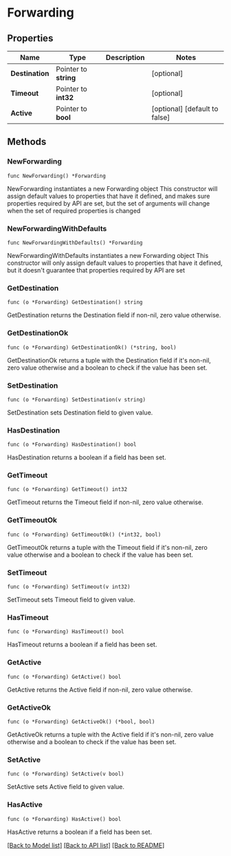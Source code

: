 # Forwarding

## Properties

Name | Type | Description | Notes
------------ | ------------- | ------------- | -------------
**Destination** | Pointer to **string** |  | [optional] 
**Timeout** | Pointer to **int32** |  | [optional] 
**Active** | Pointer to **bool** |  | [optional] [default to false]

## Methods

### NewForwarding

`func NewForwarding() *Forwarding`

NewForwarding instantiates a new Forwarding object
This constructor will assign default values to properties that have it defined,
and makes sure properties required by API are set, but the set of arguments
will change when the set of required properties is changed

### NewForwardingWithDefaults

`func NewForwardingWithDefaults() *Forwarding`

NewForwardingWithDefaults instantiates a new Forwarding object
This constructor will only assign default values to properties that have it defined,
but it doesn't guarantee that properties required by API are set

### GetDestination

`func (o *Forwarding) GetDestination() string`

GetDestination returns the Destination field if non-nil, zero value otherwise.

### GetDestinationOk

`func (o *Forwarding) GetDestinationOk() (*string, bool)`

GetDestinationOk returns a tuple with the Destination field if it's non-nil, zero value otherwise
and a boolean to check if the value has been set.

### SetDestination

`func (o *Forwarding) SetDestination(v string)`

SetDestination sets Destination field to given value.

### HasDestination

`func (o *Forwarding) HasDestination() bool`

HasDestination returns a boolean if a field has been set.

### GetTimeout

`func (o *Forwarding) GetTimeout() int32`

GetTimeout returns the Timeout field if non-nil, zero value otherwise.

### GetTimeoutOk

`func (o *Forwarding) GetTimeoutOk() (*int32, bool)`

GetTimeoutOk returns a tuple with the Timeout field if it's non-nil, zero value otherwise
and a boolean to check if the value has been set.

### SetTimeout

`func (o *Forwarding) SetTimeout(v int32)`

SetTimeout sets Timeout field to given value.

### HasTimeout

`func (o *Forwarding) HasTimeout() bool`

HasTimeout returns a boolean if a field has been set.

### GetActive

`func (o *Forwarding) GetActive() bool`

GetActive returns the Active field if non-nil, zero value otherwise.

### GetActiveOk

`func (o *Forwarding) GetActiveOk() (*bool, bool)`

GetActiveOk returns a tuple with the Active field if it's non-nil, zero value otherwise
and a boolean to check if the value has been set.

### SetActive

`func (o *Forwarding) SetActive(v bool)`

SetActive sets Active field to given value.

### HasActive

`func (o *Forwarding) HasActive() bool`

HasActive returns a boolean if a field has been set.


[[Back to Model list]](../README.md#documentation-for-models) [[Back to API list]](../README.md#documentation-for-api-endpoints) [[Back to README]](../README.md)



